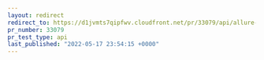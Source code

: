 ```yaml
---
layout: redirect
redirect_to: https://d1jvmts7qipfwv.cloudfront.net/pr/33079/api/allure-report/index.html
pr_number: 33079
pr_test_type: api
last_published: "2022-05-17 23:54:15 +0000"
---
```

